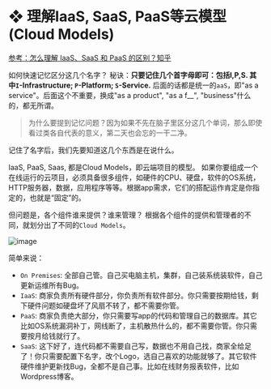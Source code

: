 # ❖ 理解IaaS, SaaS, PaaS等云模型 (Cloud Models)


[参考：怎么理解 IaaS、SaaS 和 PaaS 的区别？知乎](https://www.zhihu.com/question/20387284)


如何快速记忆区分这几个名字？
秘诀：**只要记住几个首字母即可：包括I,P,S. 其中`I`-Infrastructure; `P`-Platform; `S`-Service.** 
后面的话都是统一的`aaS`，即"as a service"。后面这个不重要，换成"as a product", "as a f__", "business"什么的，都无所谓。

> 为什么要提到记忆问题？因为如果不先在脑子里区分这几个单词，那么即使看过类各自代表的意义，第二天也会忘的一干二净。

记住了名字后，我们先要知道这几个东西是在说什么。

IaaS, PaaS, Saas, 都是Cloud Models，即云端项目的模型。
如果你要组成一个在线运行的云项目，必须具备很多组件，如硬件的CPU、硬盘，软件的OS系统，HTTP服务器，数据，应用程序等等。根据app需求，它们的搭配运作肯定是你指定的，也就是“固定”的。

但问题是，各个组件谁来提供？谁来管理？
根据各个组件的提供和管理者的不同，就划分出了不同的`Cloud Models`。


![image](https://user-images.githubusercontent.com/14041622/52036245-a4e76c80-2567-11e9-9882-0bca96968b88.png)

简单来说：
- `On Premises`: 全部自己管。自己买电脑主机，集群，自己装系统装软件，自己更新运维所有Bug。
- `IaaS`: 商家负责所有硬件部分，你负责所有软件部分。你只需要按期给钱，剩下硬件问题如硬盘坏了风扇不转了，都不需要你管。
- `PaaS`: 商家负责绝大部分，你只需要写app的代码和管理自己的数据库。其它比如OS系统漏洞补丁，网线断了，主机散热什么的，都不需要你管。你只需要按月给钱就行了。
- `SaaS`: 这下好了，连代码都不需要自己写，数据也不用自己找，商家全给足了！你只需要配置下名字，改个Logo，选自己喜欢的功能就够了。其它软件硬件维护更新找Bug，全都不是自己事。比如在线财务报表软件，比如Wordpress博客。


